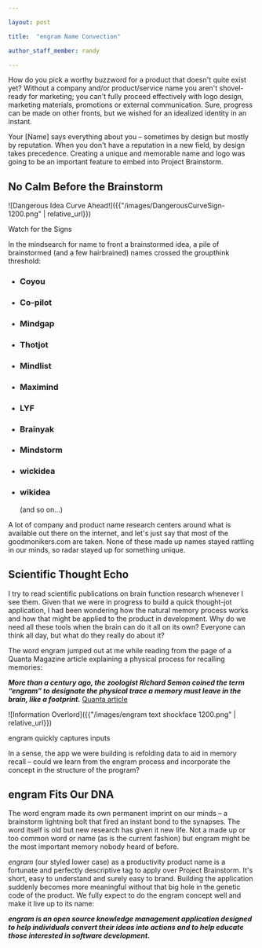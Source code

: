 ```yaml
--- 

layout: post 

title:  "engram Name Convection" 

author_staff_member: randy 

--- 
```


 
How do you pick a worthy buzzword for a product that doesn't quite exist yet? Without a company and/or product/service name you aren't shovel-ready for marketing; you can't fully proceed effectively with logo design, marketing materials, promotions or external communication. Sure, progress can be made on other fronts, but we wished for an idealized identity in an instant.

Your [Name] says everything about you – sometimes by design but mostly by reputation. When you don't have a reputation in a new field, by design takes precedence. Creating a unique and memorable name and logo was going to be an important feature to embed into Project Brainstorm.


## No Calm Before the Brainstorm

![Dangerous Idea Curve Ahead!]({{"/images/DangerousCurveSign-1200.png" | relative_url}})
<figcaption>Watch for the Signs</figcaption>


In the mindsearch for name to front a brainstormed idea, a pile of brainstormed (and a few hairbrained) names crossed the groupthink threshold:

* ###    Coyou
* ###    Co-pilot
* ###    Mindgap
* ###    Thotjot
* ###    Mindlist
* ###    Maximind
* ###    LYF
* ###    Brainyak
* ###    Mindstorm
* ###    wickidea
* ###    wikidea
     (and so on...)

A lot of company and product name research centers around what is available out there on the internet, and let's just say that most of the goodmonikers.com are taken. None of these made up names stayed rattling in our minds, so radar stayed up for something unique.
 

## Scientific Thought Echo


I try to read scientific publications on brain function research whenever I see them. Given that we were in progress to build a quick thought-jot application, I had been wondering how the natural memory process works and how that might be applied to the product in development. Why do we need all these tools when the brain can do it all on its own? Everyone can think all day, but what do they really do about it? 

The word engram jumped out at me while reading from the page of a Quanta Magazine article explaining a physical process for recalling memories:

__*More than a century ago, the zoologist Richard Semon coined the term “engram” to designate the physical trace a memory must leave in the brain, like a footprint.*__ [Quanta article](https://www.quantamagazine.org/brain-cell-dna-refolds-itself-to-aid-memory-recall-20201102)


![Information Overlord]({{"/images/engram text shockface 1200.png" | relative_url}})
<figcaption>engram quickly captures inputs</figcaption>


In a sense, the app we were building is refolding data to aid in memory recall – could we learn from the engram process and incorporate the concept in the structure of the program?


## engram Fits Our DNA

 
The word engram made its own permanent imprint on our minds – a brainstorm lightning bolt that fired an instant bond to the synapses. The word itself is old but new research has given it new life. Not a made up or too common word or name (as is the current fashion) but engram might be the most important memory nobody heard of before.

*engram* (our styled lower case) as a productivity product name is a fortunate and perfectly descriptive tag to apply over Project Brainstorm. It's short, easy to understand and surely easy to brand. Building the application suddenly becomes more meaningful without that big hole in the genetic code of the product. We fully expect to do the engram concept well and make it live up to its name:


__*engram is an open source knowledge management application designed to help individuals convert their ideas into actions and to help educate those interested in software development.*__


